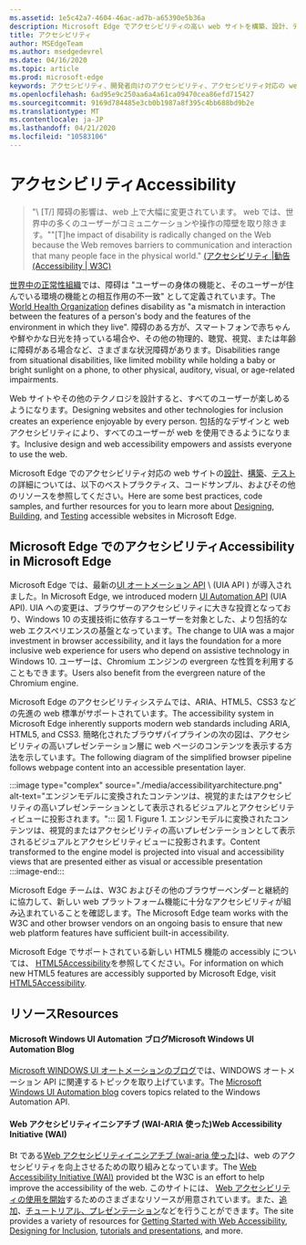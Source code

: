 ```yaml
---
ms.assetid: 1e5c42a7-4604-46ac-ad7b-a65390e5b36a
description: Microsoft Edge でアクセシビリティの高い web サイトを構築、設計、テストする方法について説明します。
title: アクセシビリティ
author: MSEdgeTeam
ms.author: msedgedevrel
ms.date: 04/16/2020
ms.topic: article
ms.prod: microsoft-edge
keywords: アクセシビリティ、開発者向けのアクセシビリティ、アクセシビリティ対応の web サイト、edge、web 開発、ARIA、開発者、UIA、UI オートメーション
ms.openlocfilehash: 6ad95e9c250aa6a4a61ca09470cea86efd715427
ms.sourcegitcommit: 9169d784485e3cb0b1987a8f395c4bb688bd9b2e
ms.translationtype: MT
ms.contentlocale: ja-JP
ms.lasthandoff: 04/21/2020
ms.locfileid: "10583106"
---
```

# <span data-ttu-id="6cd09-104">アクセシビリティ</span><span class="sxs-lookup"><span data-stu-id="6cd09-104">Accessibility</span></span>  

> <span data-ttu-id="6cd09-105">"\ [T/] 障碍の影響は、web 上で大幅に変更されています。 web では、世界中の多くのユーザーがコミュニケーションや操作の障壁を取り除きます。"</span><span class="sxs-lookup"><span data-stu-id="6cd09-105">"\[T\]he impact of disability is radically changed on the Web because the Web removes barriers to communication and interaction that many people face in the physical world."</span></span> [<span data-ttu-id="6cd09-106">(アクセシビリティ |勧告</span><span class="sxs-lookup"><span data-stu-id="6cd09-106">(Accessibility | W3C)</span></span>][W3CAccessibility]  

<span data-ttu-id="6cd09-107">[世界中の正常性組織][WHODisabilities]では、障碍は "ユーザーの身体の機能と、そのユーザーが住んでいる環境の機能との相互作用の不一致" として定義されています。</span><span class="sxs-lookup"><span data-stu-id="6cd09-107">The [World Health Organization][WHODisabilities] defines disability as "a mismatch in interaction between the features of a person's body and the features of the environment in which they live".</span></span>  <span data-ttu-id="6cd09-108">障碍のある方が、スマートフォンで赤ちゃんや鮮やかな日光を持っている場合や、その他の物理的、聴覚、視覚、または年齢に障碍がある場合など、さまざまな状況障碍があります。</span><span class="sxs-lookup"><span data-stu-id="6cd09-108">Disabilities range from situational disabilities, like limited mobility while holding a baby or bright sunlight on a phone, to other physical, auditory, visual, or age-related impairments.</span></span>  

<span data-ttu-id="6cd09-109">Web サイトやその他のテクノロジを設計すると、すべてのユーザーが楽しめるようになります。</span><span class="sxs-lookup"><span data-stu-id="6cd09-109">Designing websites and other technologies for inclusion creates an experience enjoyable by every person.</span></span>  <span data-ttu-id="6cd09-110">包括的なデザインと web アクセシビリティにより、すべてのユーザーが web を使用できるようになります。</span><span class="sxs-lookup"><span data-stu-id="6cd09-110">Inclusive design and web accessibility empowers and assists everyone to use the web.</span></span>  

<span data-ttu-id="6cd09-111">Microsoft Edge でのアクセシビリティ対応の web サイトの[設計][AccessibilityDesign]、[構築][AccessibilityBuild]、[テスト][AccessibilityTest]の詳細については、以下のベストプラクティス、コードサンプル、およびその他のリソースを参照してください。</span><span class="sxs-lookup"><span data-stu-id="6cd09-111">Here are some best practices, code samples, and further resources for you to learn more about [Designing][AccessibilityDesign], [Building][AccessibilityBuild], and [Testing][AccessibilityTest] accessible websites in Microsoft Edge.</span></span>  

## <span data-ttu-id="6cd09-112">Microsoft Edge でのアクセシビリティ</span><span class="sxs-lookup"><span data-stu-id="6cd09-112">Accessibility in Microsoft Edge</span></span>  

<span data-ttu-id="6cd09-113">Microsoft Edge では、最新の[UI オートメーション API][WindowsWin32AutoEntryui] \ (UIA API \) が導入されました。</span><span class="sxs-lookup"><span data-stu-id="6cd09-113">In Microsoft Edge, we introduced modern [UI Automation API][WindowsWin32AutoEntryui] \(UIA API\).</span></span>  <span data-ttu-id="6cd09-114">UIA への変更は、ブラウザーのアクセシビリティに大きな投資となっており、Windows 10 の支援技術に依存するユーザーを対象とした、より包括的な web エクスペリエンスの基盤となっています。</span><span class="sxs-lookup"><span data-stu-id="6cd09-114">The change to UIA was a major investment in browser accessibility, and it lays the foundation for a more inclusive web experience for users who depend on assistive technology in Windows 10.</span></span>  <span data-ttu-id="6cd09-115">ユーザーは、Chromium エンジンの evergreen な性質を利用することもできます。</span><span class="sxs-lookup"><span data-stu-id="6cd09-115">Users also benefit from the evergreen nature of the Chromium engine.</span></span>  

<span data-ttu-id="6cd09-116">Microsoft Edge のアクセシビリティシステムでは、ARIA、HTML5、CSS3 などの先進の web 標準がサポートされています。</span><span class="sxs-lookup"><span data-stu-id="6cd09-116">The accessibility system in Microsoft Edge inherently supports modern web standards including ARIA, HTML5, and CSS3.</span></span>  <span data-ttu-id="6cd09-117">簡略化されたブラウザパイプラインの次の図は、アクセシビリティの高いプレゼンテーション層に web ページのコンテンツを表示する方法を示しています。</span><span class="sxs-lookup"><span data-stu-id="6cd09-117">The following diagram of the simplified browser pipeline follows webpage content into an accessible presentation layer.</span></span>  

:::image type="complex" source="./media/accessibilityarchitecture.png" alt-text="エンジンモデルに変換されたコンテンツは、視覚的またはアクセシビリティの高いプレゼンテーションとして表示されるビジュアルとアクセシビリティビューに投影されます。":::
   <span data-ttu-id="6cd09-119">図 1. </span><span class="sxs-lookup"><span data-stu-id="6cd09-119">Figure 1.</span></span>  <span data-ttu-id="6cd09-120">エンジンモデルに変換されたコンテンツは、視覚的またはアクセシビリティの高いプレゼンテーションとして表示されるビジュアルとアクセシビリティビューに投影されます。</span><span class="sxs-lookup"><span data-stu-id="6cd09-120">Content transformed to the engine model is projected into visual and accessibility views that are presented either as visual or accessible presentation</span></span>
:::image-end:::

<!--![Figure 1.  Content transformed to the engine model is projected into visual and accessibility views that are presented either as visual or accessible presentation][ImageAccessibilityArchitecture]  -->  

<span data-ttu-id="6cd09-121">Microsoft Edge チームは、W3C およびその他のブラウザーベンダーと継続的に協力して、新しい web プラットフォーム機能に十分なアクセシビリティが組み込まれていることを確認します。</span><span class="sxs-lookup"><span data-stu-id="6cd09-121">The Microsoft Edge team works with the W3C and other browser vendors on an ongoing basis to ensure that new web platform features have sufficient built-in accessibility.</span></span>  

<span data-ttu-id="6cd09-122">Microsoft Edge でサポートされている新しい HTML5 機能の accessibly については、 [HTML5Accessibility][HTML5Accessibility]を参照してください。</span><span class="sxs-lookup"><span data-stu-id="6cd09-122">For information on which new HTML5 features are accessibly supported by Microsoft Edge, visit [HTML5Accessibility][HTML5Accessibility].</span></span>  

## <span data-ttu-id="6cd09-123">リソース</span><span class="sxs-lookup"><span data-stu-id="6cd09-123">Resources</span></span>  

#### <span data-ttu-id="6cd09-124">Microsoft Windows UI Automation ブログ</span><span class="sxs-lookup"><span data-stu-id="6cd09-124">Microsoft Windows UI Automation Blog</span></span>  

<span data-ttu-id="6cd09-125">[Microsoft WINDOWS UI オートメーションのブログ][ArchiveBlogsWinuiautomation]では、WINDOWS オートメーション API に関連するトピックを取り上げています。</span><span class="sxs-lookup"><span data-stu-id="6cd09-125">The [Microsoft Windows UI Automation blog][ArchiveBlogsWinuiautomation] covers topics related to the Windows Automation API.</span></span>  

#### <span data-ttu-id="6cd09-126">Web アクセシビリティイニシアチブ (WAI-ARIA 使った)</span><span class="sxs-lookup"><span data-stu-id="6cd09-126">Web Accessibility Initiative (WAI)</span></span>  

<span data-ttu-id="6cd09-127">Bt である[Web アクセシビリティイニシアチブ (wai-aria 使った)][W3CWaiHome]は、web のアクセシビリティを向上させるための取り組みとなっています。</span><span class="sxs-lookup"><span data-stu-id="6cd09-127">The [Web Accessibility Initiative (WAI)][W3CWaiHome] provided bt the W3C is an effort to help improve the accessibility of the web.</span></span>  <span data-ttu-id="6cd09-128">このサイトには、 [Web アクセシビリティの使用を開始][W3CWaiGettingstartedOverview]するためのさまざまなリソースが用意されています。また、[追加][W3CWaiFundamentals]、[チュートリアル、プレゼンテーション][W3CWaiTeachAdvocate]などを行うことができます。</span><span class="sxs-lookup"><span data-stu-id="6cd09-128">The site provides a variety of resources for [Getting Started with Web Accessibility][W3CWaiGettingstartedOverview], [Designing for Inclusion][W3CWaiFundamentals], [tutorials and presentations][W3CWaiTeachAdvocate], and more.</span></span>  


<!-- image links -->  

<!--[ImageAccessibilityArchitecture]: ./media/accessibilityarchitecture.png "Figure 1: Content transformed to the engine model is projected into visual and accessibility views that are presented either as visual or accessible presentation"  -->  

<!-- links -->  

[AccessibilityBuild]: ./accessibility/build.md "アクセシビリティの高い Web サイトを構築する"  
[AccessibilityDesign]: ./accessibility/design.md "アクセシビリティの高い Web サイトを設計する"  
[AccessibilityTest]: ./accessibility/test.md "アクセシビリティテスト"  

[WindowsWin32AutoEntryui]: /windows/win32/winauto/entry-uiauto-win32 "UI オートメーション"  

[ArchiveBlogsWinuiautomation]: /archive/blogs/winuiautomation/ "Microsoft Windows UI Automation ブログ"  

[HTML5Accessibility]: https://html5accessibility.com "HTML5 のアクセシビリティ"  

[W3CAccessibility]: https://w3.org/standards/webdesign/accessibility "アクセシビリティ |勧告"  
[W3CWaiFundamentals]: https://w3.org/wai/fundamentals/accessibility-intro "Web アクセシビリティの概要 |Web アクセシビリティイニシアチブ (WAI-ARIA 使った) |勧告"  
[W3CWaiGettingstartedOverview]: https://w3.org/wai/gettingstarted/Overview "はじめに: Web サイトのアクセシビリティを向上させる |Web アクセシビリティイニシアチブ (WAI-ARIA 使った) |勧告"  
[W3CWaiHome]: https://w3.org/wai "Web アクセシビリティイニシアチブ (WAI-ARIA 使った) |勧告"  
[W3CWaiTeachAdvocate]: https://w3.org/wai/teach-advocate "講義と代弁の概要 |Web アクセシビリティイニシアチブ (WAI-ARIA 使った) |勧告"  

[WHODisabilities]: https://who.int/topics/disabilities "障碍 |誰が"  

